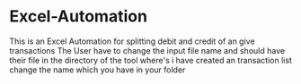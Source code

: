 # Excel-Automation
This is an Excel Automation for splitting debit and credit of an give transactions
The User have to change the input file name and should have their file in the directory of the tool where's i have created an transaction list
change the name which you have in your folder
